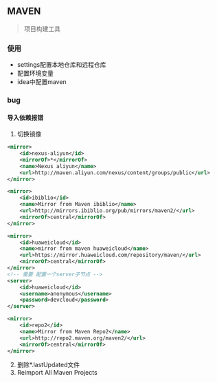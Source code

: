 ## MAVEN
> 项目构建工具

### 使用
* settings配置本地仓库和远程仓库
* 配置环境变量
* idea中配置maven
### bug
#### 导入依赖报错
1. 切换镜像
```xml
<mirror>	
    <id>nexus-aliyun</id>	
    <mirrorOf>*</mirrorOf>	
    <name>Nexus aliyun</name>	
    <url>http://maven.aliyun.com/nexus/content/groups/public</url>	
</mirror>

<mirror>
    <id>ibiblio</id>
    <name>Mirror from Maven ibiblio</name>
    <url>http://mirrors.ibiblio.org/pub/mirrors/maven2/</url>
    <mirrorOf>central</mirrorOf>
</mirror>

<mirror>
    <id>huaweicloud</id>
    <name>mirror from maven huaweicloud</name>
    <url>https://mirror.huaweicloud.com/repository/maven/</url>
    <mirrorOf>central</mirrorOf>
</mirror>
<!-- 需要 配置一个server子节点 -->
<server>
    <id>huaweicloud</id>
    <username>anonymous</username>
    <password>devcloud</password>
</server>

<mirror>
    <id>repo2</id>
    <name>Mirror from Maven Repo2</name>
    <url>http://repo2.maven.org/maven2/</url>
    <mirrorOf>central</mirrorOf>
</mirror>
```
2. 删除*.lastUpdated文件
3. Reimport All Maven Projects
